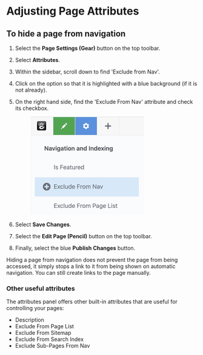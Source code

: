 # Adjusting Page Attributes

## To hide a page from navigation

1. Select the **Page Settings (Gear)** button on the top toolbar.&#x20;
2. Select **Attributes**.
3. Within the sidebar, scroll down to find 'Exclude from Nav'.&#x20;
4. Click on the option so that it is highlighted with a blue background (if it is not already).
5.  On the right hand side, find the 'Exclude From Nav' attribute and check its checkbox.



    <figure><img src="../.gitbook/assets/excludenav.png" alt="" width="299"><figcaption></figcaption></figure>
6. Select **Save Changes**.
7. Select the **Edit Page (Pencil)** button on the top toolbar.
8. Finally, select the blue **Publish Changes** button.

Hiding a page from navigation does not prevent the page from being accessed, it simply stops a link to it from being shown on automatic navigation. You can still create links to the page manually.

### Other useful attributes

The attributes panel offers other built-in attributes that are useful for controlling your pages:

* Description
* Exclude From Page List
* Exclude From Sitemap
* Exclude From Search Index&#x20;
* Exclude Sub-Pages From Nav
